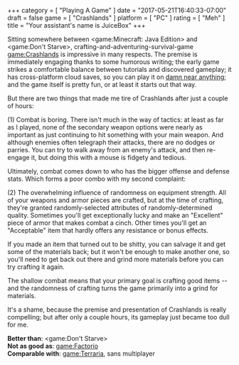 +++
category = [ "Playing A Game" ]
date = "2017-05-21T16:40:33-07:00"
draft = false
game = [ "Crashlands" ]
platform = [ "PC" ]
rating = [ "Meh" ]
title = "Your assistant's name is JuiceBox"
+++

Sitting somewhere between <game:Minecraft: Java Edition> and <game:Don't Starve>, crafting-and-adventuring-survival-game <game:Crashlands> is impressive in many respects.  The premise is immediately engaging thanks to some humorous writing; the early game strikes a comfortable balance between tutorials and discovered gameplay; it has cross-platform cloud saves, so you can play it on <a href="https://www.bscotch.net/game/crashlands/">damn near anything</a>; and the game itself is pretty fun, or at least it starts out that way.

But there are two things that made me tire of Crashlands after just a couple of hours:

(1) Combat is boring.  There isn't much in the way of tactics: at least as far as I played, none of the secondary weapon options were nearly as important as just continuing to hit something with your main weapon.  And although enemies often telegraph their attacks, there are no dodges or parries.  You can try to walk away from an enemy's attack, and then re-engage it, but doing this with a mouse is fidgety and tedious.

Ultimately, combat comes down to who has the bigger offense and defense stats.  Which forms a poor combo with my second complaint:

(2) The overwhelming influence of randomness on equipment strength.  All of your weapons and armor pieces are crafted, but at the time of crafting, they're granted randomly-selected attributes of randomly-determined quality.  Sometimes you'll get exceptionally lucky and make an "Excellent" piece of armor that makes combat a cinch.  Other times you'll get an "Acceptable" item that hardly offers any resistance or bonus effects.

If you made an item that turned out to be shitty, you can salvage it and get some of the materials back; but it won't be enough to make another one, so you'll need to get back out there and grind more materials before you can try crafting it again.

The shallow combat means that your primary goal is crafting good items -- and the randomness of crafting turns the game primarily into a grind for materials.

It's a shame, because the premise and presentation of Crashlands is really compelling; but after only a couple hours, its gameplay just became too dull for me.

<b>Better than</b>: <game:Don't Starve>  
<b>Not as good as</b>: <game:Factorio>  
<b>Comparable with</b>: <game:Terraria>, sans multiplayer
